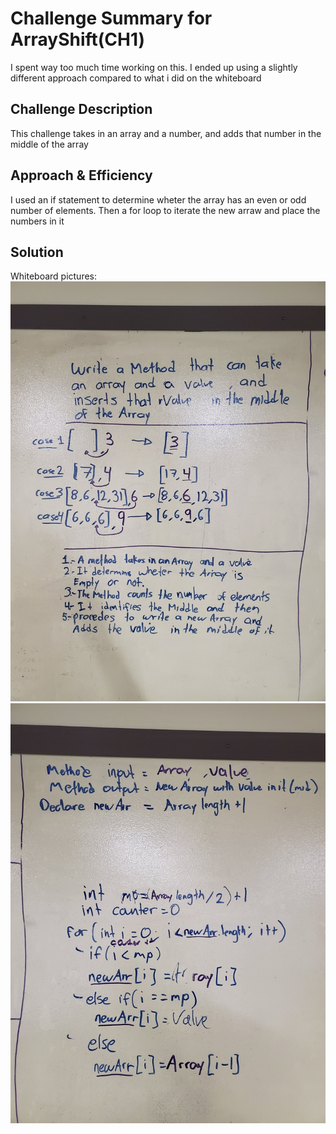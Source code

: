# Challenge Summary for ArrayShift(CH1)
I spent way too much time working on this. I ended up using a slightly different approach compared to what i did on the whiteboard

## Challenge Description
This challenge takes in an array and a number, and adds that number in the middle of the array

## Approach & Efficiency
I used an if statement to determine wheter the array has an even or odd number of elements. 
Then a for loop to iterate the new arraw and place the numbers in it

## Solution
Whiteboard pictures:
![Image 1](https://github.com/Alejandroid101/data-structures-and-algorithms-401c/blob/array-binary-search/assets/CH1ArrayShift1.jpg?raw=true)
![Image 1](https://github.com/Alejandroid101/data-structures-and-algorithms-401c/blob/array-binary-search/assets/CH1ArrayShift2.jpg?raw=true)